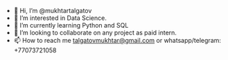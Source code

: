 - 👋 Hi, I’m @mukhtartalgatov
- 👀 I’m interested in Data Science.
- 🌱 I’m currently learning Python and SQL
- 💞️ I’m looking to collaborate on any project as paid intern.
- 📫 How to reach me talgatovmukhtar@gmail.com or whatsapp/telegram: +77073721058

<!---
mukhtartalgatov/mukhtartalgatov is a ✨ special ✨ repository because its `README.md` (this file) appears on your GitHub profile.
You can click the Preview link to take a look at your changes.
--->

